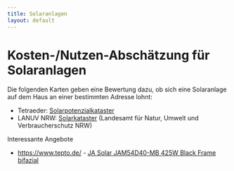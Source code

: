 ```yaml
---
title: Solaranlagen
layout: default
---
```


# Kosten-/Nutzen-Abschätzung für Solaranlagen

Die folgenden Karten geben eine Bewertung dazu, ob sich eine Solaranlage auf dem Haus an einer bestimmten Adresse lohnt:

* Tetraeder: [Solarpotenzialkataster](https://www.solare-stadt.de/home/Solarpotenzialkataster)
* LANUV NRW: [Solarkataster](https://www.energieatlas.nrw.de/site/karte_solarkataster) (Landesamt für Natur, Umwelt und Verbraucherschutz NRW)

Interessante Angebote

- https://www.tepto.de/ - [JA Solar JAM54D40-MB 425W Black Frame bifazial](https://www.tepto.de/JA-Solar-JAM54D40-MB-425W-Black-Frame-bifazial-PV1139)
